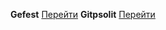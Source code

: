 **Gefest** [Перейти](https://vovako.github.io/gefest/)
**Gitpsolit** [Перейти](https://vovako.github.io/gitpsolit/)
